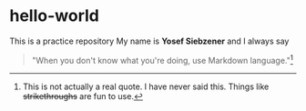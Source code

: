 # hello-world
This is a practice repository
My name is **Yosef Siebzener** and I always say
> "When you don't know what you're doing, use Markdown language."[^1]
[^1]: This is not actually a real quote. I have never said this.
Things like ~~strikethroughs~~ are fun to use.
